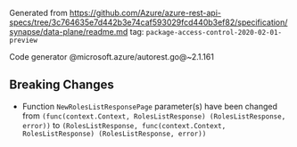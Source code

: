 Generated from https://github.com/Azure/azure-rest-api-specs/tree/3c764635e7d442b3e74caf593029fcd440b3ef82/specification/synapse/data-plane/readme.md tag: `package-access-control-2020-02-01-preview`

Code generator @microsoft.azure/autorest.go@~2.1.161

## Breaking Changes

- Function `NewRolesListResponsePage` parameter(s) have been changed from `(func(context.Context, RolesListResponse) (RolesListResponse, error))` to `(RolesListResponse, func(context.Context, RolesListResponse) (RolesListResponse, error))`
